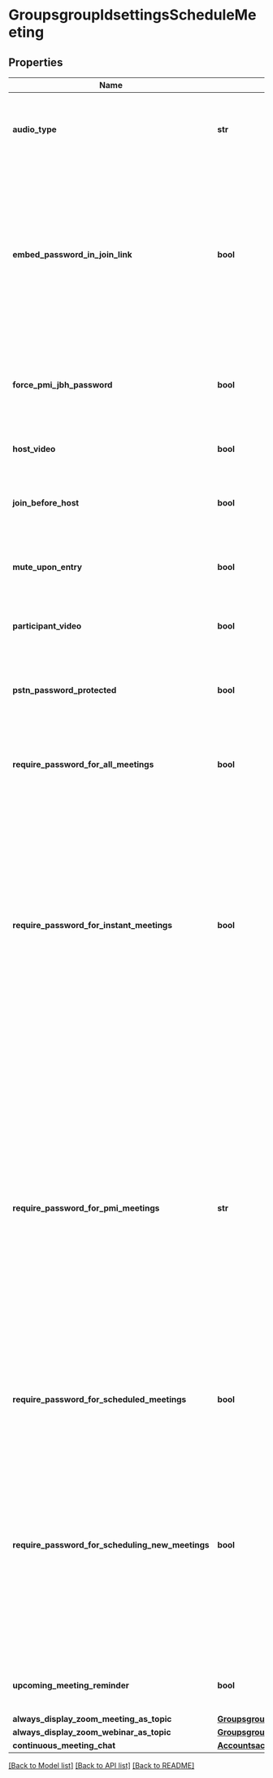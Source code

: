 # GroupsgroupIdsettingsScheduleMeeting

## Properties
Name | Type | Description | Notes
------------ | ------------- | ------------- | -------------
**audio_type** | **str** | Determine how participants can join the audio portion of the meeting. | [optional] 
**embed_password_in_join_link** | **bool** | If the value is set to &#x60;true&#x60;, the meeting passcode will be encrypted and included in the join meeting link to allow participants to join with just one click without having to enter the passcode.   | [optional] 
**force_pmi_jbh_password** | **bool** | If join before host option is enabled for a personal meeting, then enforce passcode requirement. | [optional] 
**host_video** | **bool** | Start meetings with host video on. | [optional] 
**join_before_host** | **bool** | Allow participants to join the meeting before the host arrives | [optional] 
**mute_upon_entry** | **bool** | Automatically mute all participants when they join the meeting. | [optional] 
**participant_video** | **bool** | Start meetings with participant video on. | [optional] 
**pstn_password_protected** | **bool** | Generate and send new passcodes for newly scheduled or edited meetings. | [optional] 
**require_password_for_all_meetings** | **bool** | Require passcode from all participants before joining a meeting. | [optional] 
**require_password_for_instant_meetings** | **bool** | If enabled, a random passcode will be generated on the user&#x27;s end who starts the instant meeting. Other participants will have to enter the passcode to join the meeting. If you use PMI for your instant meetings, this option will be disabled. | [optional] 
**require_password_for_pmi_meetings** | **str** | Indicates whether a passcode is required for [PMI](https://support.zoom.us/hc/en-us/articles/203276937-Using-Personal-Meeting-ID-PMI-) meetings or not. The value can be one of the following:     &#x60;none&#x60;: Do not require passcode for PMI meetings.      &#x60;all&#x60;: Require participants to enter passcode for all PMI enabled meetings.     &#x60;jbh_only&#x60;: Require passcode only for meetings where the **join before host** setting is enabled. | [optional] 
**require_password_for_scheduled_meetings** | **bool** | Require a passcode for meetings which have already been scheduled.  | [optional] 
**require_password_for_scheduling_new_meetings** | **bool** | This setting applies for regular meetings that do not use PMI. If enabled, a passcode will be generated while a host schedules a new meeting and participants will be required to enter the passcode before they can join the meeting.  | [optional] 
**upcoming_meeting_reminder** | **bool** | Receive desktop notification for upcoming meetings. | [optional] 
**always_display_zoom_meeting_as_topic** | [**GroupsgroupIdsettingsScheduleMeetingAlwaysDisplayZoomMeetingAsTopic**](GroupsgroupIdsettingsScheduleMeetingAlwaysDisplayZoomMeetingAsTopic.md) |  | [optional] 
**always_display_zoom_webinar_as_topic** | [**GroupsgroupIdsettingsScheduleMeetingAlwaysDisplayZoomWebinarAsTopic**](GroupsgroupIdsettingsScheduleMeetingAlwaysDisplayZoomWebinarAsTopic.md) |  | [optional] 
**continuous_meeting_chat** | [**AccountsaccountIdsettingsScheduleMeetingContinuousMeetingChat**](AccountsaccountIdsettingsScheduleMeetingContinuousMeetingChat.md) |  | [optional] 

[[Back to Model list]](../README.md#documentation-for-models) [[Back to API list]](../README.md#documentation-for-api-endpoints) [[Back to README]](../README.md)


